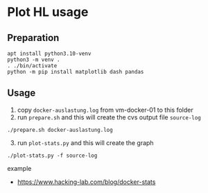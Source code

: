 # Plot HL usage
## Preparation
```
apt install python3.10-venv
python3 -m venv .
. ./bin/activate
python -m pip install matplotlib dash pandas
```

## Usage
1. copy `docker-auslastung.log` from vm-docker-01 to this folder
2. run `prepare.sh` and this will create the cvs output file `source-log`

```
./prepare.sh docker-auslastung.log
```

3. run `plot-stats.py` and this will create the graph

```
./plot-stats.py -f source-log
```

example
* https://www.hacking-lab.com/blog/docker-stats
